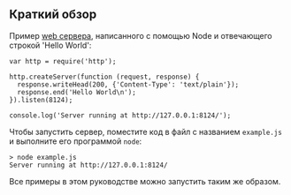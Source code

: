 ## Краткий обзор

Пример [web сервера]((http.html)), написанного с помощью Node
и отвечающего строкой 'Hello World':

    var http = require('http');

    http.createServer(function (request, response) {
      response.writeHead(200, {'Content-Type': 'text/plain'});
      response.end('Hello World\n');
    }).listen(8124);

    console.log('Server running at http://127.0.0.1:8124/');

Чтобы запустить сервер, поместите код в файл с названием `example.js`
и выполните его программой `node`:

    > node example.js
    Server running at http://127.0.0.1:8124/

Все примеры в этом руководстве можно запустить таким же образом.

